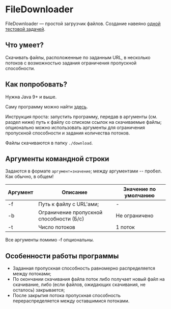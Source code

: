 # FileDownloader
FileDownloader — простой загрузчик файлов. Создание навеяно [одной тестовой задачей](https://habr.com/ru/company/ecwid/blog/315228/).

## Что умеет?

Скачивать файлы, расположенные по заданным URL, в несколько потоков с возможностью задания ограничения пропускной способности.

## Как попробовать?
Нужна Java 9+ и выше.

Саму программу можно найти [здесь](https://github.com/nikjags/FileDownloader/releases/latest).

Инструкция проста: запустить программу, передав в аргументы (см. раздел ниже) путь к файлу со списком ссылок на скачиваемые файлы; 
опционально можно использовать аргументы для ограничения пропускной способности и задания количества потоков.

Файлы скачиваются в папку `./download`.

## Аргументы командной строки
Задаются в формате `аргумент=значение`; между аргументами -- пробел. Как обычно, в общем!

|  Аргумент   |                Описание                   | Значение по умолчанию |
| ----------- | ----------------------------------------- | --------------------- |
|     -f      | Путь к файлу с URL'ами;                   |           -           | 
|     -b      | Ограничение пропускной способности (Б/с)  |     Не ограничено     | 
|     -t      | Число потоков                             |       1 поток         |

Все аргументы помимо -f опциональны.


## Особенности работы программы
<ul>
<li>Заданная пропускная способность равномерно распределяется между потоками;</li>
<li>По окончании скачивания файла поток либо получает новый файл на скачивание, 
    либо (если файлов, ожидающих скачивания, не осталось) закрывается;</li>
<li>После закрытия потока пропускная способность перераспределяется между оставшимися потоками.</li>
</ul>